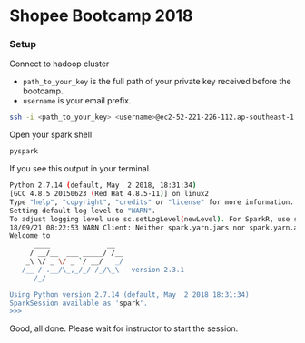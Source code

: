 # Shopee Bootcamp 2018

### Setup
Connect to hadoop cluster

* `path_to_your_key` is the full path of your private key received before the bootcamp.
* `username` is your email prefix.

```bash
ssh -i <path_to_your_key> <username>@ec2-52-221-226-112.ap-southeast-1.compute.amazonaws.com
```

Open your spark shell
```bash
pyspark
```

If you see this output in your terminal
```bash
Python 2.7.14 (default, May  2 2018, 18:31:34) 
[GCC 4.8.5 20150623 (Red Hat 4.8.5-11)] on linux2
Type "help", "copyright", "credits" or "license" for more information.
Setting default log level to "WARN".
To adjust logging level use sc.setLogLevel(newLevel). For SparkR, use setLogLevel(newLevel).
18/09/21 08:22:53 WARN Client: Neither spark.yarn.jars nor spark.yarn.archive is set, falling back to uploading libraries under SPARK_HOME.
Welcome to
      ____              __
     / __/__  ___ _____/ /__
    _\ \/ _ \/ _ `/ __/  '_/
   /__ / .__/\_,_/_/ /_/\_\   version 2.3.1
      /_/

Using Python version 2.7.14 (default, May  2 2018 18:31:34)
SparkSession available as 'spark'.
>>> 
```

Good, all done. Please wait for instructor to start the session.